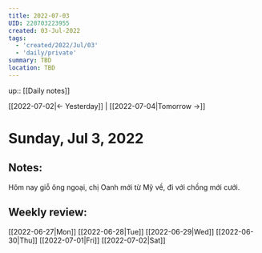 ```yaml
---
title: 2022-07-03
UID: 220703223955
created: 03-Jul-2022
tags:
  - 'created/2022/Jul/03'
  - 'daily/private'
summary: TBD
location: TBD
---
```


up:: [[Daily notes]]

[[2022-07-02|<- Yesterday]] | [[2022-07-04|Tomorrow ->]]
# Sunday, Jul 3, 2022

## Notes:
Hôm nay giỗ ông ngoại, chị Oanh mới từ Mỹ về, đi với chồng mới cưới.


## Weekly review:
[[2022-06-27|Mon]]
[[2022-06-28|Tue]]
[[2022-06-29|Wed]]
[[2022-06-30|Thu]]
[[2022-07-01|Fri]]
[[2022-07-02|Sat]]
